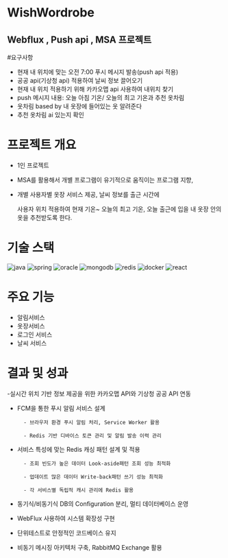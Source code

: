 # WishWordrobe

## Webflux , Push api , MSA 프로젝트

#요구사항
- 현재 내 위치에 맞는 오전 7:00 푸시 메시지 발송(push api 적용)
- 공공 api(기상청 api) 적용하여 날씨 정보 끌어오기
- 현재 내 위치 적용하기 위해 카카오맵 api 사용하여 내위치 찾기
- push 메시지 내용: 오늘 아침 기온/ 오늘의 최고 기온과 추천 옷차림
- 옷차림 based by  내 옷장에 들어있는 옷 알려준다
- 추천 옷차림 ai 있는지 확인

# 프로젝트 개요
- 1인 프로젝트
- MSA를 활용해서 개별 프로그램이 유기적으로 움직이는 프로그램 지향,

- 개별 사용자별 옷장 서비스 제공, 날씨 정보를 출근 시간에

  사용자 위치 적용하여 현재 기온~ 오늘의 최고 기온, 오늘 출근에 입을 내 옷장 안의 옷을 추천받도록 한다.

# 기술 스택
![java](https://img.shields.io/badge/Java-ED8B00?style=for-the-badge&logo=openjdk&logoColor=white)
![spring](https://img.shields.io/badge/Spring-6DB33F?style=for-the-badge&logo=spring&logoColor=white)
![oracle](https://img.shields.io/badge/Oracle-F80000?style=for-the-badge&logo=oracle&logoColor=black)
![mongodb](https://img.shields.io/badge/MongoDB-4EA94B?style=for-the-badge&logo=mongodb&logoColor=white)
![redis](https://img.shields.io/badge/redis-%23DD0031.svg?&style=for-the-badge&logo=redis&logoColor=white)
![docker](https://img.shields.io/badge/docker-%230db7ed.svg?style=for-the-badge&logo=docker&logoColor=white)
![react](https://img.shields.io/badge/React-20232A?style=for-the-badge&logo=react&logoColor=61DAFB)

# 주요 기능
- 알림서비스
- 옷장서비스
- 로그인 서비스
- 날씨 서비스

# 결과 및 성과

-실시간 위치 기반 정보 제공을 위한 카카오맵 API와 기상청 공공 API 연동

- FCM을 통한 푸시 알림 서비스 설계
  
		- 브라우저 환경 푸시 알림 처리, Service Worker 활용
  
		- Redis 기반 디바이스 토큰 관리 및 알림 발송 이력 관리
  
- 서비스 특성에 맞는 Redis 캐싱 패턴 설계 및 적용
  
		- 조회 빈도가 높은 데이터 Look-aside패턴 조회 성능 최적화
  
		- 업데이트 많은 데이터 Write-back패턴 쓰기 성능 최적화
  
		- 각 서비스별 독립적 캐시 관리에 Redis 활용
  
- 동기식/비동기식 DB의 Configuration 분리, 멀티 데이터베이스 운영
  
- WebFlux 사용하여 시스템 확장성 구현

- 단위테스트로 안정적인 코드베이스 유지
  
- 비동기 메시징 아키텍처 구축, RabbitMQ Exchange 활용

